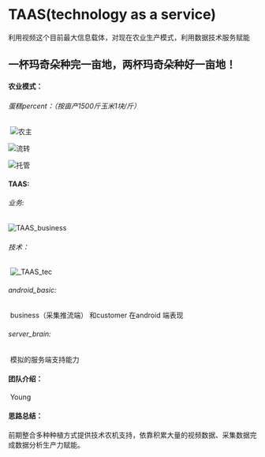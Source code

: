# TAAS(technology as a service)

利用视频这个目前最大信息载体，对现在农业生产模式，利用数据技术服务赋能

## 一杯玛奇朵种完一亩地，两杯玛奇朵种好一亩地！



#### 农业模式：

###### 			蛋糕percent：（按亩产1500斤玉米1块/斤）

​			![农主](H:\exampleproject\aaaa_big_program\agora_challenge\RTE-Innovation-Challenge-2020\SDKChallengeProject\TAAS\pic\农主.png)

![流转](H:\exampleproject\aaaa_big_program\agora_challenge\RTE-Innovation-Challenge-2020\SDKChallengeProject\TAAS\pic\流转.png)

![托管](H:\exampleproject\aaaa_big_program\agora_challenge\RTE-Innovation-Challenge-2020\SDKChallengeProject\TAAS\pic\托管.png)



#### TAAS:

###### 	业务:

![TAAS_business](H:\exampleproject\aaaa_big_program\agora_challenge\RTE-Innovation-Challenge-2020\SDKChallengeProject\TAAS\pic\TAAS_business.png)

###### 	技术：

​			![_TAAS_tec](H:\exampleproject\aaaa_big_program\agora_challenge\RTE-Innovation-Challenge-2020\SDKChallengeProject\TAAS\pic\_TAAS_tec.png)

###### android_basic:

​				business（采集推流端） 和customer 在android 端表现

###### server_brain:

​				模拟的服务端支持能力

#### 团队介绍：

​		Young

#### 思路总结：

​		前期整合多种种植方式提供技术农机支持，依靠积累大量的视频数据、采集数据完成数据分析生产力赋能。